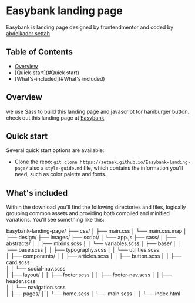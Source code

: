 # Easybank landing page

Easybank is landing page designed by frontendmentor and coded by [abdelkader settah](https://github.com/setaek)

## Table of Contents

- [Overview](#Overview)
- [Quick-start](#Quick start)
- [What's-included](#What's included)

## Overview

we use Sass to build this landing page and javascript for hamburger button.
check out this landing page at [Easybank](https://setaek.github.io/Easybank-landing-page/)

## Quick start

Several quick start options are available:

- Clone the repo: `git clone https://setaek.github.io/Easybank-landing-page/` also a `style-guide.md` file, which contains the information you'll need, such as color palette and fonts.

## What's included

Within the download you'll find the following directories and files, logically grouping common assets and providing both compiled and minified variations. You'll see something like this:

Easybank-landing-page/
├── css/
│ ├── main.css
│ └── main.css.map
│
├── design/
├── images/
├── script/
│ └── app.js
├── sass/
│ ├── abstracts/
│ │ ├── mixins.scss
│ │ └── variables.scss
│ ├── base/
│ │ ├── base.scss
│ │ ├── typography.scss
│ │ └── utilities.scss  
│ ├── components/
│ │ ├── articles.scss
│ │ ├── button.scss
│ │ ├── card.scss  
│ │ └── social-nav.scss  
│ ├── layout/
│ │ ├── footer.scss
│ │ ├── footer-nav.scss
│ │ ├── header.scss  
│ │ └── navigation.scss  
│ ├── pages/
│ │ └── home.scss
│ └── main.scss
│
│
└── index.html
